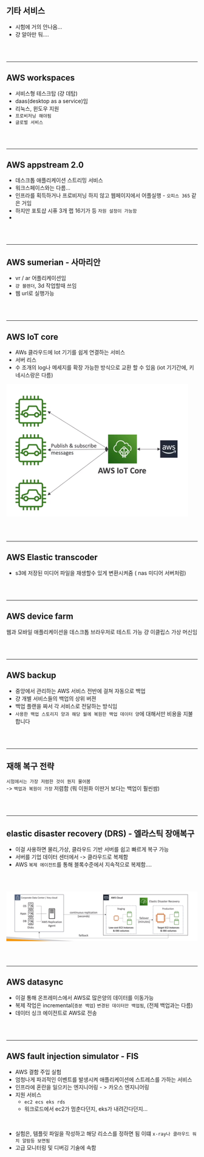 ## 기타 서비스
- 시험에 거의 안나옴...
- 걍 알아만 둬....


<br>
<br>

--------------
## AWS workspaces

- 서비스형 테스크탑 (걍 데탑)
- daas(desktop as a service)임
- 리눅스, 윈도우 지원
- `프로비저닝 해야됨`
- `글로벌 서비스`

<br>
<br>

----------------------
## AWS appstream 2.0

- 데스크톱 애플리케이션 스트리밍 서비스
- 워크스페이스와는 다름... 
- 인프라를 획득하거나 프로비저닝 하지 않고 웹페이지에서 어플실행 - `오피스 365` 같은 거임
- 하지만 포토샵 시퓨 3개 랩 16기가 등 `자원 설정이 가능함`
- 
<br>
<br>

------------------------------
## AWS sumerian - 사마리안

- vr / ar 어플리케이션임
- `걍 블렌더`, 3d 작업할때 쓰임
- 웹 url로 실행가능

<br>
<br>

---------------------------
## AWS IoT core

- AWs 클라우드에 Iot 기기를 쉽게 연결하는 서비스
- 서버 리스
- 수 조개의 log나 메세지를 확장 가능한 방식으로 교환 할 수 있음 (iot 기기간에, 키네시스랑은 다름)



![Alt text](../etc/image/iotcore.png)

<br>
<br>

----------------------------

## AWS Elastic transcoder


- s3에 저장된 미디어 파일을 재생할수 있게 변환시켜줌 ( nas 미디어 서버처럼)


<br>
<br>

-------------------------
## AWS device farm

웹과 모바일 애플리케이션을 데스크톱 브라우저로 테스트 가능
걍 이클립스 가상 머신임

<br>
<br>

-----------
## AWS backup

- 중앙에서 관리하는 AWS 서비스 전반에 걸쳐 자동으로 백업
- 걍 개별 서비스들의 백업의 상위 버젼
- 백업 플랜을 짜서 각 서비스로 전달하는 방식임
- `사용한 백업 스토리지 양과 해당 월에 복원한 백업 데이터 양`에 대해서만 비용을 지불합니다
<br>
<br>

----------------
## 재해 복구 전략

`시험에서는 가장 저렴한 것이 뭔지 물어봄`<br>
-> `백업과 복원이 가장` 저렴함 (뭐 이원화 이딴거 보다는 백업이 훨씬쌈)

<br>
<br>

----------------------
## elastic disaster recovery (DRS) - 엘라스틱 장애복구

- 이걸 사용하면 물리,가상, 클라우드 기반 서버를 쉽고 빠르게 복구 가능
- 서버를 기업 데이터 센터에서 -> 클라우드로 복제함
- AWS `복제 에이전트`를 통해 블록수준에서 지속적으로 복제함....
<br>
<br>

![Alt text](../etc/image/awsdrs.png)

<br>
<br>

---------------------
## AWS datasync

- 이걸 통해 온프레미스에서 AWS로 많은양의 데이터를 이동가능
- 복제 작업은 incremental(`증분 백업`) `변경된 데이터만 백업됨`, (전체 백업과는 다름)
- 데이터 싱크 에이전트로 AWS로 전송

<br>
<br>

----------------

## AWS fault injection simulator - FIS

- AWS 결함 주입 실험
- 엄청나게 파괴적인 이벤트를 발생시켜 애플리케이션에 스트레스를 가하는 서비스
- 인프라에 혼란을 일으키는 엔지니어링 - > 카오스 엔지니어링
- 지원 서비스
  - `ec2 ecs eks rds`
  - 워크로드에서 ec2가 멈춘다던지, eks가 내려간다던지...

<br>

- 실험은, 템플릿 파일을 작성하고 해당 리소스를 정하면 됨
이떄 `x-ray나 클라우드 워치 알람등 보면됨`
- 고급 모니터링 및 디버깅 기술에 속함











































